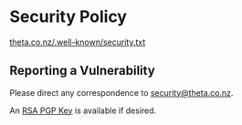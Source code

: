 # Security Policy

[theta.co.nz/.well-known/security.txt](https://theta.co.nz/.well-known/security.txt)

## Reporting a Vulnerability

Please direct any correspondence to [security@theta.co.nz](mailto:security@theta.co.nz?subject=[GitHub]%20Security%20Report).

An [RSA PGP Key](https://theta.co.nz/.well-known/security@theta.co.nz.asc) is available if desired.
